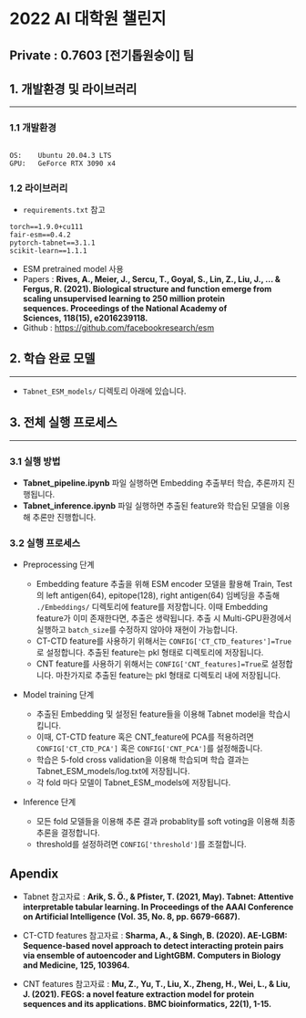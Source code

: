 # 2022 AI 대학원 챌린지 

## Private : 0.7603 [전기톱원숭이] 팀
  
## 1. 개발환경 및 라이브러리
---
### 1.1 개발환경
```

OS:    Ubuntu 20.04.3 LTS
GPU:   GeForce RTX 3090 x4

```

### 1.2 라이브러리
- ```requirements.txt``` 참고

```
torch==1.9.0+cu111
fair-esm==0.4.2
pytorch-tabnet==3.1.1
scikit-learn==1.1.1
```
- ESM pretrained model 사용
- Papers : **Rives, A., Meier, J., Sercu, T., Goyal, S., Lin, Z., Liu, J., ... & Fergus, R. (2021). Biological structure and function emerge from scaling unsupervised learning to 250 million protein sequences. Proceedings of the National Academy of Sciences, 118(15), e2016239118.**
- Github : https://github.com/facebookresearch/esm


## 2. 학습 완료 모델
---
- ```Tabnet_ESM_models/``` 디렉토리 아래에 있습니다.


## 3. 전체 실행 프로세스
---
### 3.1 실행 방법

- **Tabnet_pipeline.ipynb** 파일 실행하면 Embedding 추출부터 학습, 추론까지 진행됩니다.
- **Tabnet_inference.ipynb** 파일 실행하면 추출된 feature와 학습된 모델을 이용해 추론만 진행합니다.

### 3.2 실행 프로세스
- Preprocessing 단계
    - Embedding feature 추출을 위해 ESM encoder 모델을 활용해 Train, Test의 left antigen(64), epitope(128), right antigen(64) 임베딩을 추출해 ```./Embeddings/``` 디렉토리에 feature를 저장합니다. 이때 Embedding feature가 이미 존재한다면, 추출은 생략됩니다. 추출 시 Multi-GPU환경에서 실행하고 ```batch_size```를 수정하지 않아야 재현이 가능합니다.
    - CT-CTD feature를 사용하기 위해서는 ```CONFIG['CT_CTD_features']=True```로 설정합니다. 추출된 feature는 pkl 형태로 디렉토리에 저장됩니다.
    - CNT feature를 사용하기 위해서는 ```CONFIG['CNT_features]=True```로 설정합니다. 마찬가지로 추출된 feature는 pkl 형태로 디렉토리 내에 저장됩니다.

- Model training 단계
    - 추출된 Embedding 및 설정된 feature들을 이용해 Tabnet model을 학습시킵니다.
    - 이때, CT-CTD feature 혹은 CNT_feature에 PCA를 적용하려면 ```CONFIG['CT_CTD_PCA']``` 혹은 ```CONFIG['CNT_PCA']```를 설정해줍니다.
    - 학습은 5-fold cross validation을 이용해 학습되며 학습 결과는 Tabnet_ESM_models/log.txt에 저장됩니다.
    - 각 fold 마다 모델이 Tabnet_ESM_models에 저장됩니다.

- Inference 단계
    - 모든 fold 모델들을 이용해 추론 결과 probablity를 soft voting을 이용해 최종 추론을 결정합니다.
    - threshold를 설정하려면 ```CONFIG['threshold']```를 조절합니다.

## Apendix
- Tabnet 참고자료 : **Arik, S. Ö., & Pfister, T. (2021, May). Tabnet: Attentive interpretable tabular learning. In Proceedings of the AAAI Conference on Artificial Intelligence (Vol. 35, No. 8, pp. 6679-6687).** 
  
- CT-CTD features 참고자료 : **Sharma, A., & Singh, B. (2020). AE-LGBM: Sequence-based novel approach to detect interacting protein pairs via ensemble of autoencoder and LightGBM. Computers in Biology and Medicine, 125, 103964.**
  
- CNT features 참고자료 : **Mu, Z., Yu, T., Liu, X., Zheng, H., Wei, L., & Liu, J. (2021). FEGS: a novel feature extraction model for protein sequences and its applications. BMC bioinformatics, 22(1), 1-15.**